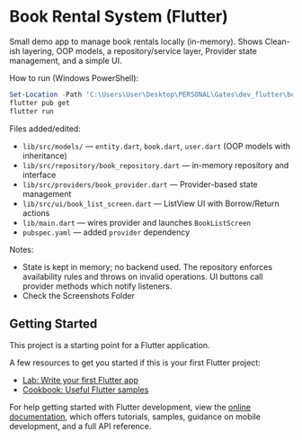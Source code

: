# Book Rental System (Flutter)

Small demo app to manage book rentals locally (in-memory). Shows Clean-ish layering, OOP models, a repository/service layer, Provider state management, and a simple UI.

How to run (Windows PowerShell):

```powershell / terminal
Set-Location -Path 'C:\Users\User\Desktop\PERSONAL\Gates\dev_flutter\book_rental_system' (Use Your Location)
flutter pub get
flutter run
```

Files added/edited:
- `lib/src/models/` — `entity.dart`, `book.dart`, `user.dart` (OOP models with inheritance)
- `lib/src/repository/book_repository.dart` — in-memory repository and interface
- `lib/src/providers/book_provider.dart` — Provider-based state management
- `lib/src/ui/book_list_screen.dart` — ListView UI with Borrow/Return actions
- `lib/main.dart` — wires provider and launches `BookListScreen`
- `pubspec.yaml` — added `provider` dependency

Notes:
- State is kept in memory; no backend used. The repository enforces availability rules and throws on invalid operations. UI buttons call provider methods which notify listeners.
- Check the Screenshots Folder


## Getting Started

This project is a starting point for a Flutter application.

A few resources to get you started if this is your first Flutter project:

- [Lab: Write your first Flutter app](https://docs.flutter.dev/get-started/codelab)
- [Cookbook: Useful Flutter samples](https://docs.flutter.dev/cookbook)

For help getting started with Flutter development, view the
[online documentation](https://docs.flutter.dev/), which offers tutorials,
samples, guidance on mobile development, and a full API reference.
